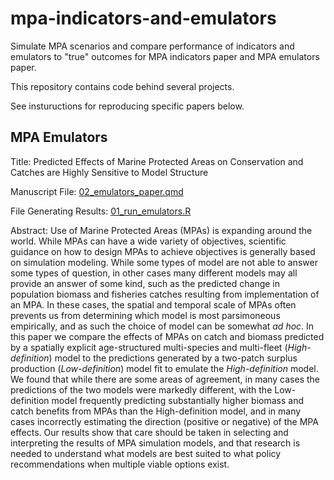 # mpa-indicators-and-emulators
Simulate MPA scenarios and compare performance of indicators and emulators to "true" outcomes for MPA indicators paper and MPA emulators paper. 

This repository contains code behind several projects. 

See instuructions for reproducing specific papers below. 

## MPA Emulators

Title: Predicted Effects of Marine Protected Areas on Conservation and Catches are Highly Sensitive to Model Structure

Manuscript File: [02_emulators_paper.qmd](https://github.com/DanOvando/mpa-indicators-and-emulators/blob/main/02_mpa_emulators_paper.qmd)

File Generating Results: [01_run_emulators.R](https://github.com/DanOvando/mpa-indicators-and-emulators/blob/main/01_run_emulators.R)

Abstract: Use of Marine Protected Areas (MPAs) is expanding around the world. While MPAs can have a wide variety of objectives, scientific guidance on how to design MPAs to achieve objectives is generally based on simulation modeling. While some types of model are not able to answer some types of question, in other cases many different models may all provide an answer of some kind, such as the predicted change in population biomass and fisheries catches resulting from implementation of an MPA. In these cases, the spatial and temporal scale of MPAs often prevents us from determining which model is most parsimoneous empirically, and as such the choice of model can be somewhat *ad hoc*. In this paper we compare the effects of MPAs on catch and biomass predicted by a spatially explicit age-structured multi-species and multi-fleet (*High-definition*) model to the predictions generated by a two-patch surplus production (*Low-definition*) model fit to emulate the *High-definition* model. We found that while there are some areas of agreement, in many cases the predictions of the two models were markedly different, with the Low-definition model frequently predicting substantially higher biomass and catch benefits from MPAs than the High-definition model, and in many cases incorrectly estimating the direction (positive or negative) of the MPA effects. Our results show that care should be taken in selecting and interpreting the results of MPA simulation models, and that research is needed to understand what models are best suited to what policy recommendations when multiple viable options exist. 
